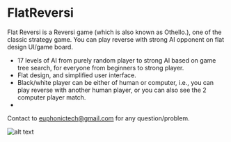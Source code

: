 FlatReversi
===========

Flat Reversi is a Reversi game (which is also known as Othello.), one of the classic strategy game. You can play reverse with strong AI opponent on flat design UI/game board.

* 17 levels of AI from purely random player to strong AI based on game tree search, for everyone from beginners to strong player.
* Flat design, and simplified user interface.
* Black/white player can be either of human or computer, i.e., you can play reverse with another human player, or you can also see the 2 computer player match.
* 
Contact to euphonictech@gmail.com for any question/problem.

![alt text](http://f.st-hatena.com/images/fotolife/e/euphonictechnologies/20141125/20141125002814.png)
